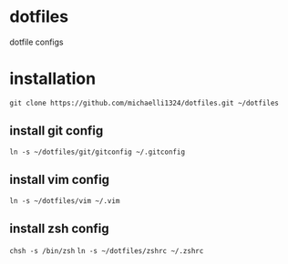# dotfiles
dotfile configs

# installation
`git clone https://github.com/michaelli1324/dotfiles.git ~/dotfiles`

## install git config 
`ln -s ~/dotfiles/git/gitconfig ~/.gitconfig`

## install vim config
`ln -s ~/dotfiles/vim ~/.vim`

## install zsh config
`chsh -s /bin/zsh`
`ln -s ~/dotfiles/zshrc ~/.zshrc` 
